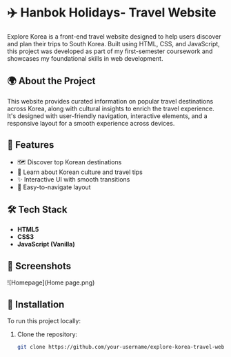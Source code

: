 # ✈️ Hanbok Holidays- Travel Website

Explore Korea is a front-end travel website designed to help users discover and plan their trips to South Korea. Built using HTML, CSS, and JavaScript, this project was developed as part of my first-semester coursework and showcases my foundational skills in web development.

## 🌍 About the Project

This website provides curated information on popular travel destinations across Korea, along with cultural insights to enrich the travel experience. It's designed with user-friendly navigation, interactive elements, and a responsive layout for a smooth experience across devices.

## 🚀 Features

- 🗺️ Discover top Korean destinations
- 🧭 Learn about Korean culture and travel tips
- ✨ Interactive UI with smooth transitions
- 🧭 Easy-to-navigate layout

## 🛠️ Tech Stack

- **HTML5**
- **CSS3**
- **JavaScript (Vanilla)**

## 📸 Screenshots
![Homepage](Home page.png)

## 🔧 Installation

To run this project locally:

1. Clone the repository:
   ```bash
   git clone https://github.com/your-username/explore-korea-travel-website.git
